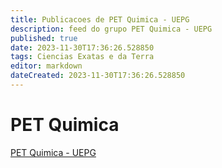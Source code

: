 ```yaml
---
title: Publicacoes de PET Quimica - UEPG
description: feed do grupo PET Quimica - UEPG
published: true
date: 2023-11-30T17:36:26.528850
tags: Ciencias Exatas e da Terra
editor: markdown
dateCreated: 2023-11-30T17:36:26.528850
---
```


# PET Quimica
[PET Quimica - UEPG](/grupo/211PETQuimicaUEPG.md)